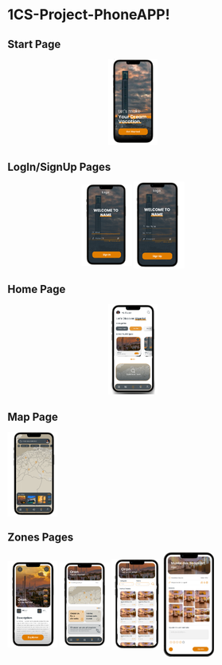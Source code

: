 # 1CS-Project-PhoneAPP!

## Start Page

<p align="center">
<img  width="20%" src="./assets/UI-images/start.png"/>
</p>

## LogIn/SignUp Pages

<p align="center">
<img align="center" width="20%" src="./assets/UI-images/SignIn.png"/>
<img align="center" width="20%" src="./assets/UI-images/SignUp.png"/>
</p>

## Home Page

<p align="center">
  <img  width="20%" src="./assets/UI-images/Home.png"/>
</p>

## Map Page

<img align="center" width="20%" src="./assets/UI-images/Map.png"/>

## Zones Pages

<img align="center" width="20%" src="./assets/UI-images/Zone.png"/>
<img align="center" width="20%" src="./assets/UI-images/navigation.png"/>
<img align="center" width="20%" src="./assets/UI-images/events.png"/>
<img align="center" width="20%" src="./assets/UI-images/Carte.png"/>
